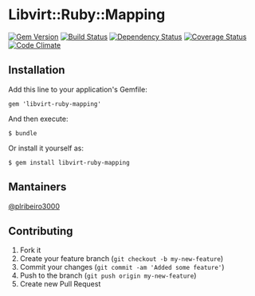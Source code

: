 # Libvirt::Ruby::Mapping

[![Gem Version](https://badge.fury.io/rb/libvirt-ruby-mapping.png)](http://badge.fury.io/rb/libvirt-ruby-mapping) [![Build Status](https://secure.travis-ci.org/plribeiro3000/libvirt-ruby-mapping.png?branch=master)](http://travis-ci.org/plribeiro3000/libvirt-ruby-mapping) [![Dependency Status](https://gemnasium.com/plribeiro3000/libvirt-ruby-mapping.png)](https://gemnasium.com/plribeiro3000/libvirt-ruby-mapping) [![Coverage Status](https://coveralls.io/repos/plribeiro3000/libvirt-ruby-mapping/badge.png?branch=master)](https://coveralls.io/r/plribeiro3000/libvirt-ruby-mapping)  [![Code Climate](https://codeclimate.com/github/plribeiro3000/libvirt-ruby-mapping.png)](https://codeclimate.com/github/plribeiro3000/libvirt-ruby-mapping)

## Installation

Add this line to your application's Gemfile:

    gem 'libvirt-ruby-mapping'

And then execute:

    $ bundle

Or install it yourself as:

    $ gem install libvirt-ruby-mapping

## Mantainers
[@plribeiro3000](https://github.com/plribeiro3000)


## Contributing

1. Fork it
2. Create your feature branch (`git checkout -b my-new-feature`)
3. Commit your changes (`git commit -am 'Added some feature'`)
4. Push to the branch (`git push origin my-new-feature`)
5. Create new Pull Request